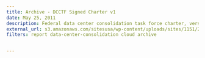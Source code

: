 ```yaml
---
title: Archive - DCCTF Signed Charter v1
date: May 25, 2011
description: Federal data center consolidation task force charter, version 1.
external_url: s3.amazonaws.com/sitesusa/wp-content/uploads/sites/1151/2016/11/HISTORICAL-DCCTF-Signed-Charter-May-2011.pdf
filters: report data-center-consolidation cloud archive


---
```

